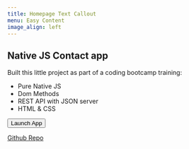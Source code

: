 ```yaml
---
title: Homepage Text Callout
menu: Easy Content
image_align: left
---
```


## Native JS Contact app

Built this little project as part of a coding bootcamp training:

- Pure Native JS
- Dom Methods
- REST API with JSON server
- HTML & CSS

<a href="https://soltonbaev.com/projects/contacts-web-app)"><button class="btn">Launch App</button></a>

[Github Repo](https://github.com/soltonbaev/contacts-web-app)
